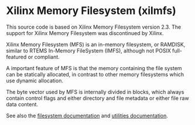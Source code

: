 # Xilinx Memory Filesystem (xilmfs)

This source code is based on Xilinx Memory Filesystem version 2.3. The support for Xilinx Memory Filesystem was discontinued by Xilinx.

Xilinx Memory Filesystem (MFS) is an in-memory filesystem, or RAMDISK, similar to RTEMS In-Memory FileSystem (IMFS), although not POSIX full-featured or compliant.

A important feature of MFS is that the memory containing the file system can be statically allocated, in contrast to other memory filesystems which use dynamic allocation.

The byte vector used by MFS is internally divided in blocks, which always contain control flags and either directory and file metadata or either file raw data content.

See also the [filesystem documentation](src/readme.txt) and [utilities documentation](src/utils/readme.txt).
